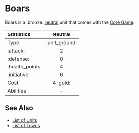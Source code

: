 # Boars

Boars is a :bronze: [neutral](../towns/neutral.md) unit that comes with the [Core Game](../content.md).


| Statistics | Neutral |
| :--- | :---: |
| Type | :unit_ground: |
| :attack: | 2 |
| :defense: | 0 |
| :health_points: | 4 |
| :initiative: | 6 |
| Cost | 4 :gold: |
| Abilities | - |


## See Also

- [List of Units](index.md)
- [List of Towns](../towns/index.md)
